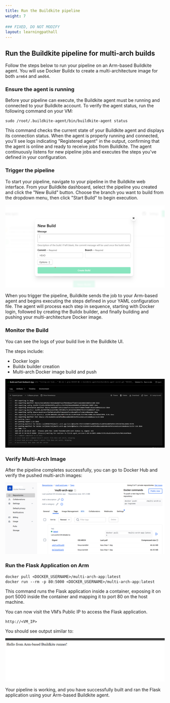 ```yaml
---
title: Run the Buildkite pipeline
weight: 7

### FIXED, DO NOT MODIFY
layout: learningpathall
---
```


## Run the Buildkite pipeline for multi-arch builds

Follow the steps below to run your pipeline on an Arm-based Buildkite agent. You will use Docker Buildx to create a multi-architecture image for both `arm64` and `amd64`. 

### Ensure the agent is running

Before your pipeline can execute, the Buildkite agent must be running and connected to your Buildkite account. To verify the agent status, run the following command on your VM:

```console
sudo /root/.buildkite-agent/bin/buildkite-agent status
```

This command checks the current state of your Buildkite agent and displays its connection status. When the agent is properly running and connected, you'll see logs indicating "Registered agent" in the output, confirming that the agent is online and ready to receive jobs from Buildkite. The agent continuously listens for new pipeline jobs and executes the steps you've defined in your configuration.

### Trigger the pipeline

To start your pipeline, navigate to your pipeline in the Buildkite web interface. From your Buildkite dashboard, select the pipeline you created and click the "New Build" button. Choose the branch you want to build from the dropdown menu, then click "Start Build" to begin execution.

![Buildkite Dashboard alt-text#center](images/build-p.png "Trigger the pipeline")

When you trigger the pipeline, Buildkite sends the job to your Arm-based agent and begins executing the steps defined in your YAML configuration file. The agent will process each step in sequence, starting with Docker login, followed by creating the Buildx builder, and finally building and pushing your multi-architecture Docker image.

### Monitor the Build

You can see the logs of your build live in the Buildkite UI.

The steps include:
- Docker login
- Buildx builder creation
- Multi-arch Docker image build and push

![Buildkite Dashboard alt-text#center](images/log.png "Monitor the build")

### Verify Multi-Arch Image

After the pipeline completes successfully, you can go to Docker Hub and verify the pushed multi-arch images:

![Docker-Hub alt-text#center](images/multi-arch-image.png "Figure 3: Docker image")

### Run the Flask Application on Arm

```console
docker pull <DOCKER_USERNAME>/multi-arch-app:latest
docker run --rm -p 80:5000 <DOCKER_USERNAME>/multi-arch-app:latest
```

This command runs the Flask application inside a container, exposing it on port 5000 inside the container and mapping it to port 80 on the host machine.

You can now visit the VM’s Public IP to access the Flask application.

```console
http://<VM_IP>
```
You should see output similar to:

![Buildkite Dashboard alt-text#center](images/browser.png "Figure 4: Verify Docker Images")

Your pipeline is working, and you have successfully built and ran the Flask application using your Arm-based Buildkite agent.
